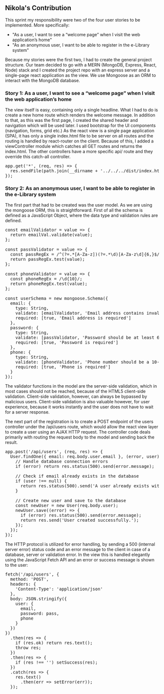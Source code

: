 ## Nikola's Contribution

This sprint my responsibility were two of the four user stories to be implemented. More specifically:

 - "As a  user, I want to see a “welcome page” when I visit the web application’s home"  
 - "As an anonymous user, I want to be able to register in the e-Library system"  

Because my stories were the first two, I had to create the general project structure. Our team decided to go with a MERN (MongoDB, Express, React, Node) stack and I created the project repo with an express server and a single-page react application as the view. We use Mongoose as an ORM to interact with the MongoDB database.

### Story 1: As a  user, I want to see a “welcome page” when I visit the web application’s home

The view itself is easy, containing only a single headline. What I had to do is create a new home route which renders the welcome message. In addition to that, as this was the first page, I created the shared header and navigation which will be used later. I used bootstrap for the UI components (navigation, forms, grid etc.)
As the react view is a single page application (SPA), it has only a single index.html file to be server on all routes and the routing is handled by react-router on the client. Because of this, I added a viewController module which catches all GET routes and returns the index.html. The other controllers have a more specific api/<controllerName> route and they override this catch-all controller.

<pre>
app.get('*', (req, res) => {  
  res.sendFile(path.join(__dirname + '../../../dist/index.html'));  
});
</pre> 

### Story 2: As an anonymous user, I want to be able to register in the e-Library system

The first part that had to be created was the user model. As we are using the mongoose ORM, this is straightforward. First of all the schema is defined as a JavaScript Object, where the data type and validation rules are defined.

<pre>
const emailValidator = value => {  
  return emailVal.validate(value);  
};    

const passValidator = value => {  
  const passRegEx = /^(?=.*[A-Za-z])(?=.*\d)[A-Za-z\d]{6,}$/;  
  return passRegEx.test(value);  
};    

const phoneValidator = value => {  
  const phoneRegEx = /\d{10}/;  
  return phoneRegEx.test(value);  
};  

const userSchema = new mongoose.Schema({  
  email: {  
    type: String,  
    validate: [emailValidator, 'Email address contains invalid characters'],  
    required: [true, 'Email address is required']  
  },  
  password: {    
    type: String,  
    validate: [passValidator, 'Password should be at least 6 digits long and contain both letters and digits'],  
    required: [true, 'Password is required']  
  },  
  phone: {  
    type: String,  
    validate: [phoneValidator, 'Phone number should be a 10-digit number'],  
    required: [true, 'Phone is required']  
  }  
});
</pre>

The validator functions in the model are the server-side validation, which in most cases should not be reached, because of the HTML5 client-side validation. Client-side validation, however, can always be bypassed by malicious users. Client-side validation is also valuable however, for user experience, because it works instantly and the user does not have to wait for a server response.

The next part of the registration is to create a POST endpoint of the users controller under the /api/users route, which would allow the react view layer to create a user using an AJAX HTTP request. The controller code deals primarily with routing the request body to the model and sending back the result.

<pre>
app.post('/api/users', (req, res) => {  
  User.findOne({ email: req.body.user.email }, (error, user) => {  
    // Handle database connection errors  
    if (error) return res.status(500).send(error.message);  

    // Check if email already exists in the database  
    if (user !== null) {  
      return res.status(500).send('A user already exists with this email.');  
    }  

    // Create new user and save to the database  
    const newUser = new User(req.body.user);  
    newUser.save((error) => {  
      if (error) res.status(500).send(error.message);  
      return res.send('User created successfully.');  
    });  
  });  
});
</pre>

The HTTP protocol is utilized for error handling, by sending a 500 (internal server error) status code and an error message to the client in case of a database, server or validation error. In the view this is handled elegantly using the JavaScript Fetch API and an error or success message is shown to the user:

<pre>
fetch('/api/users', {  
  method: 'POST',  
  headers: {  
    'Content-Type': 'application/json'  
  },  
  body: JSON.stringify({  
    user: {  
      email,  
      password: pass,  
      phone  
    }  
  })  
})  
  .then(res => {  
    if (res.ok) return res.text();  
    throw res;  
  })  
  .then(res => {  
    if (res !== '') setSuccess(res);  
  })  
  .catch(res => {  
    res.text()  
      .then(err => setError(err));  
  });
</pre>
